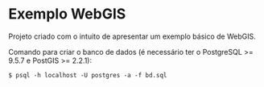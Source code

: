 # Exemplo WebGIS

Projeto criado com o intuito de apresentar um exemplo básico de WebGIS.

Comando para criar o banco de dados (é necessário ter o PostgreSQL >= 9.5.7 e PostGIS >= 2.2.1):

```
$ psql -h localhost -U postgres -a -f bd.sql
```